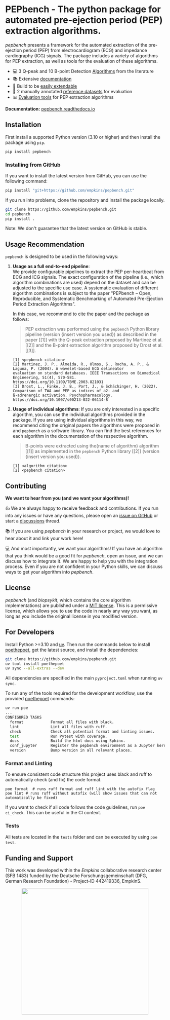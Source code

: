 # PEPbench - The python package for automated pre-ejection period (PEP) extraction algorithms.

_pepbench_ presents a framework for the automated extraction of the pre-ejection period (PEP) from
electrocardiogram (ECG) and impedance cardiography (ICG) signals. The package includes a variety of 
algorithms for PEP extraction, as well as tools for the evaluation of these algorithms.


- 💻 3 Q-peak and 10 B-point Detection [Algorithms](https://pepbench.readthedocs.io/en/latest/modules/index.html) from the literature
- 📚 Extensive [documentation](https://pepbench.readthedocs.io/en/latest/)
- 📝 Build to be [easily extendable](https://pepbench.readthedocs.io/en/latest/source/user_guide/create_own_algorithm.html)
- 📁 2 manually annotated [reference datasets](https://pepbench.readthedocs.io/en/latest/source/user_guide/datasets.html) for evaluation  
- 📊 [Evaluation tools](https://pepbench.readthedocs.io/en/latest/source/user_guide/evaluation.html) for PEP extraction algorithms

**Documentation:** [pepbench.readthedocs.io](https://pepbench.readthedocs.io/en/latest/README.html)


## Installation

First install a supported Python version (3.10 or higher) and then install the package using `pip`.

```bash
pip install pepbench
```

### Installing from GitHub

If you want to install the latest version from GitHub, you can use the following command:

```bash
pip install "git+https://github.com/empkins/pepbench.git"
```

If you run into problems, clone the repository and install the package locally.

```bash
git clone https://github.com/empkins/pepbench.git
cd pepbench
pip install .
```

Note: We don't guarantee that the latest version on GitHub is stable.

## Usage Recommendation

`pepbench` is designed to be used in the following ways:

1.  **Usage as a full end-to-end pipeline**:  
    We provide configurable pipelines to extract the PEP per-heartbeat from ECG and ICG signals. The exact 
    configuration of the pipeline (i.e., which algorithm combinations are used) depend on the dataset and 
    can be adjusted to the specific use case. A systematic evaluation of different algorithm combinations
    is subject to the paper "PEPbench – Open, Reproducible, and Systematic Benchmarking of Automated 
    Pre-Ejection Period Extraction Algorithms".

    In this case, we recommend to cite the paper and the package as follows:

    > PEP extraction was performed using the `pepbench` Python library pipeline (version {insert version you used}) 
    > as described in the paper [[1]] with the Q-peak extraction proposed by Martinez et al. [[2]] and the B-point 
    > extraction algorithm proposed by Drost et al. [[3]].

    ```
    [1] <pepbench citation>
    [2] Martinez, J. P., Almeida, R., Olmos, S., Rocha, A. P., & Laguna, P. (2004). A wavelet-based ECG delineator
    evaluation on standard databases. IEEE Transactions on Biomedical Engineering, 51(4), 570-581.
    https://doi.org/10.1109/TBME.2003.821031
    [3] Drost, L., Finke, J. B., Port, J., & Schächinger, H. (2022). Comparison of TWA and PEP as indices of a2- and
    ß-adrenergic activation. Psychopharmacology. https://doi.org/10.1007/s00213-022-06114-8
    ```

2.  **Usage of individual algorithms**:
    If you are only interested in a specific algorithm, you can use the individual algorithms provided in the package. 
    If you are using individual algorithms in this way, we recommend citing the original papers the algorithms were 
    proposed in and `pepbench` as a software library.  You can find the best references for each algorithm in the documentation of the respective algorithm.
    

    > B-points were extracted using the{name of algorithm} algorithm [[1]] as implemented in the `pepbench` Python 
    library [[2]] (version {insert version you used}).
    
    ```
    [1] <algorithm citation>
    [2] <pepbench citation>
    ```



## Contributing

**We want to hear from you (and we want your algorithms)!**

👍 We are always happy to receive feedback and contributions.
If you run into any issues or have any questions, please open an [issue on GitHub](https://github.com/empkins/pepbench/issues)
or start a [discussions](https://github.com/empkins/pepbench/discussions) thread.

📚 If you are using *pepbench* in your research or project, we would love to hear about it and link your work here!

💻 And most importantly, we want your algorithms!
If you have an algorithm that you think would be a good fit for _pepbench_, open an issue, and we can discuss how to integrate it.
We are happy to help you with the integration process.
Even if you are not confident in your Python skills, we can discuss ways to get your algorithm into _pepbench_.


## License

_pepbench_ (and _biopsykit_, which contains the core algorithm implementations) are published under a 
[MIT license](https://opensource.org/license/mit/). This is a permissive license, which allows you to use the code in 
nearly any way you want, as long as you include the original license in you modified version.


## For Developers

Install Python >=3.10 and [uv](https://docs.astral.sh/uv/getting-started/installation/).
Then run the commands below to install [poethepoet](https://poethepoet.natn.io), get the latest source,
and install the dependencies:

```bash
git clone https://github.com/empkins/pepbench.git
uv tool install poethepoet
uv sync --all-extras --dev
```

All dependencies are specified in the main `pyproject.toml` when running `uv sync`.

To run any of the tools required for the development workflow, use the provided 
[poethepoet](https://github.com/nat-n/poethepoet) commands:

```bash
uv run poe
...
CONFIGURED TASKS
  format            Format all files with black.
  lint              Lint all files with ruff.
  check             Check all potential format and linting issues.
  test              Run Pytest with coverage.
  docs              Build the html docs using Sphinx.
  conf_jupyter      Register the pepbench environment as a Jupyter kernel for testing.
  version           Bump version in all relevant places.

```

### Format and Linting

To ensure consistent code structure this project uses black and ruff to automatically check (and fix) the code format.

```
poe format  # runs ruff format and ruff lint with the autofix flag
poe lint # runs ruff without autofix (will show issues that can not automatically be fixed)
```

If you want to check if all code follows the code guidelines, run `poe ci_check`.
This can be useful in the CI context.


### Tests

All tests are located in the `tests` folder and can be executed by using `poe test`.


## Funding and Support

This work was developed within the *Empkins* collaborative research center (SFB 1483) funded by the Deutsche 
Forschungsgemeinschaft (DFG, German Research Foundation) - Project-ID 442419336, EmpkinS.

<p align="center">
<img src="./docs/_static/logo/logo_empkins.svg" height="400">
</p>